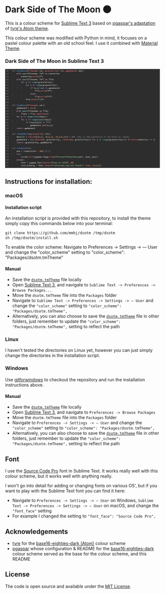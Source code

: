 # Dark Side of The Moon 🌑

This is a colour scheme for [Sublime Text 3](https://sublimetext.com) based on [pgaspar's adaptation](https://github.com/pgaspar/base16-eighties-dark) of [tyre's Atom theme](https://github.com/tyre/base16-eighties-dark).

This colour scheme was modified with Python in mind, it focuses on a pastel colour palette with an old school feel.
I use it combined with [Material Theme](https://github.com/equinusocio/material-theme).


### Dark Side of The Moon in Sublime Text 3

![The colour scheme in Sublime Text 3](https://github.com/mmhj/dsotm/blob/main/img/dsotm_subl.png)


## Instructions for installation:

### macOS

#### Installation script

An installation script is provided with this repository, to install the theme simply copy this commands below into your terminal:

```console
git clone https://github.com/mmhj/dsotm /tmp/dsotm
sh /tmp/dsotm/install.sh
```

To enable the color scheme:
Navigate to Preferences -> Settings -> — User 
and change the "color_scheme" setting to "color_scheme": "Packages/dsotm.tmTheme"


#### Manual

* Save the [`dsotm.tmTheme`](https://github.com/mmhj/dsotm/blob/main/tmTheme/dsotm.tmTheme) file locally
* Open [Sublime Text 3](https://sublimetext.com), and navigate to `Sublime Text -> Preferences -> Browse Packages...`
* Move the `dsotm.tmTheme` file into the `Packages` folder
* Navigate to `Sublime Text -> Preferences -> Settings -> — User` and change the `"color_scheme"` setting to `"color_scheme": "Packages/dsotm.tmTheme",`
* Alternatively, you can also choose to save the [`dsotm.tmTheme`](https://github.com/mmhj/dsotm/blob/main/tmTheme/dsotm.tmTheme) file in other folders, just remember to update the `"color_scheme": "Packages/dsotm.tmTheme",` setting to reflect the path


### Linux

I haven't tested the directories on Linux yet, however you can just simply change the directories in the installation script.


### Windows

####

Use [gitforwindows](gitforwindows.org) to checkout the repository and run the installation instructions above.

#### Manual

* Save the [`dsotm.tmTheme`](https://github.com/mmhj/dsotm/blob/main/tmTheme/dsotm.tmTheme) file locally
* Open [Sublime Text 3](https://sublimetext.com), and navigate to `Preferences -> Browse Packages`
* Move the `dsotm.tmTheme` file into the `Packages` folder
* Navigate to `Preferences -> Settings -> — User` and change the `"color_scheme"` setting to `"color_scheme": "Packages/dsotm.tmTheme",`
* Alternatively, you can also choose to save the [`dsotm.tmTheme`](https://github.com/mmhj/eighties_dsotm/blob/main/tmTheme/dsotm.tmTheme) file in other folders, just remember to update the `"color_scheme": "Packages/dsotm.tmTheme",` setting to reflect the path


## Font

I use the [Source Code Pro](https://fonts.google.com/specimen/Source+Code+Pro) font in Sublime Text.
It works really well with this colour scheme, but it works well with anything really.

I won't go into detail for adding or changing fonts on various OS', but if you want to play with the Sublime Text font you can find it here:

* Navigate to `Preferences -> Settings -> — User` on Windows, `Sublime Text -> Preferences -> Settings -> — User` on macOS, and change the `"font_face"` setting
* For example I changed the setting to `"font_face": "Source Code Pro",`

## Acknowledgements

* [tyre](https://github.com/tyre) for the [base16-eighties-dark (Atom)](https://github.com/tyre/base16-eighties-dark) colour scheme
* [pgaspar](https://github.com/pgaspar) whose configuration & README for the [base16-eighties-dark](https://github.com/pgaspar/base16-eighties-dark) colour scheme served as the base for the colour scheme, and this README


## License

The code is open source and available under the [MIT License](https://github.com/mmhj/dsotm/blob/main/LICENSE).
